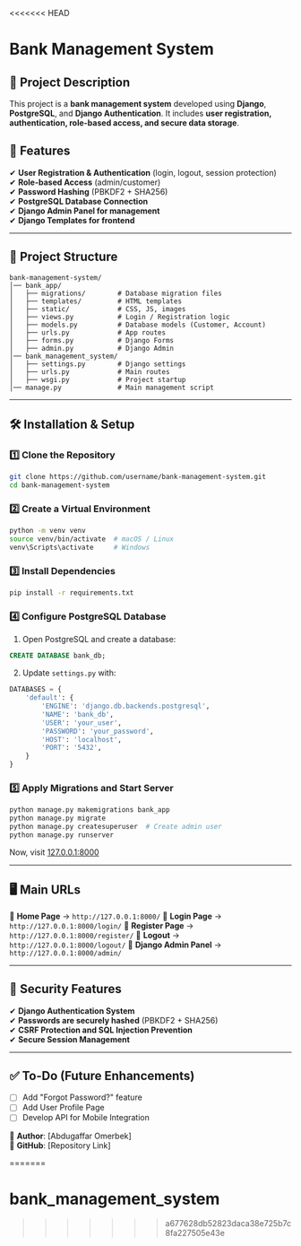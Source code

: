 <<<<<<< HEAD
# Bank Management System

## 📌 Project Description
This project is a **bank management system** developed using **Django**, **PostgreSQL**, and **Django Authentication**. It includes **user registration, authentication, role-based access, and secure data storage**.

## 🚀 Features
✔ **User Registration & Authentication** (login, logout, session protection)  
✔ **Role-based Access** (admin/customer)  
✔ **Password Hashing** (PBKDF2 + SHA256)  
✔ **PostgreSQL Database Connection**  
✔ **Django Admin Panel for management**  
✔ **Django Templates for frontend**  

---

## 📂 Project Structure

```
bank-management-system/
│── bank_app/
│   ├── migrations/        # Database migration files
│   ├── templates/         # HTML templates
│   ├── static/            # CSS, JS, images
│   ├── views.py           # Login / Registration logic
│   ├── models.py          # Database models (Customer, Account)
│   ├── urls.py            # App routes
│   ├── forms.py           # Django Forms
│   ├── admin.py           # Django Admin
│── bank_management_system/
│   ├── settings.py        # Django settings
│   ├── urls.py            # Main routes
│   ├── wsgi.py            # Project startup
│── manage.py              # Main management script
```

---

## 🛠 Installation & Setup
### 1️⃣ Clone the Repository
```bash
git clone https://github.com/username/bank-management-system.git
cd bank-management-system
```

### 2️⃣ Create a Virtual Environment
```bash
python -m venv venv
source venv/bin/activate  # macOS / Linux
venv\Scripts\activate     # Windows
```

### 3️⃣ Install Dependencies
```bash
pip install -r requirements.txt
```

### 4️⃣ Configure PostgreSQL Database
1. Open PostgreSQL and create a database:
```sql
CREATE DATABASE bank_db;
```
2. Update `settings.py` with:
```python
DATABASES = {
    'default': {
        'ENGINE': 'django.db.backends.postgresql',
        'NAME': 'bank_db',
        'USER': 'your_user',
        'PASSWORD': 'your_password',
        'HOST': 'localhost',
        'PORT': '5432',
    }
}
```

### 5️⃣ Apply Migrations and Start Server
```bash
python manage.py makemigrations bank_app
python manage.py migrate
python manage.py createsuperuser  # Create admin user
python manage.py runserver
```

Now, visit [127.0.0.1:8000](http://127.0.0.1:8000/)

---

## 🖥 Main URLs
📌 **Home Page** → `http://127.0.0.1:8000/`
📌 **Login Page** → `http://127.0.0.1:8000/login/`
📌 **Register Page** → `http://127.0.0.1:8000/register/`
📌 **Logout** → `http://127.0.0.1:8000/logout/`
📌 **Django Admin Panel** → `http://127.0.0.1:8000/admin/`

---

## 🔐 Security Features
✔ **Django Authentication System**  
✔ **Passwords are securely hashed** (PBKDF2 + SHA256)  
✔ **CSRF Protection and SQL Injection Prevention**  
✔ **Secure Session Management**  

---

## ✅ To-Do (Future Enhancements)
- [ ] Add "Forgot Password?" feature
- [ ] Add User Profile Page
- [ ] Develop API for Mobile Integration

📌 **Author**: [Abdugaffar Omerbek]  
📌 **GitHub**: [Repository Link]

=======
# bank_management_system
>>>>>>> a677628db52823daca38e725b7c8fa227505e43e
